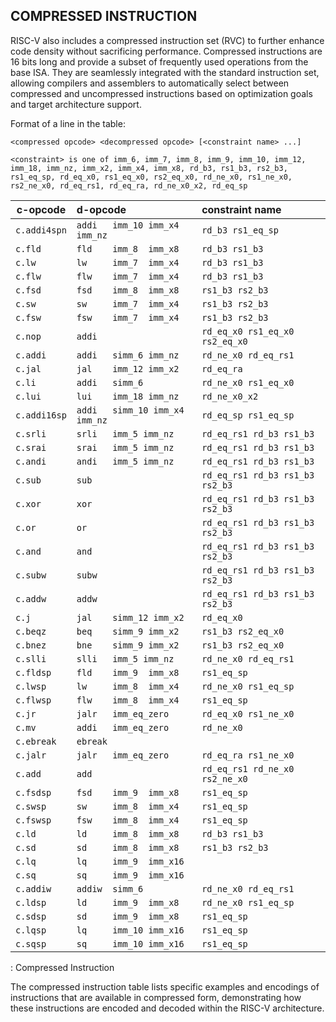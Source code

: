 ## COMPRESSED INSTRUCTION

RISC-V also includes a compressed instruction set (RVC) to further enhance code density without sacrificing performance. Compressed instructions are 16 bits long and provide a subset of frequently used operations from the base ISA. They are seamlessly integrated with the standard instruction set, allowing compilers and assemblers to automatically select between compressed and uncompressed instructions based on optimization goals and target architecture support.

Format of a line in the table:

`<compressed opcode> <decompressed opcode> [<constraint name> ...]`

`<constraint> is one of imm_6, imm_7, imm_8, imm_9, imm_10, imm_12, imm_18, imm_nz, imm_x2, imm_x4, imm_x8, rd_b3, rs1_b3, rs2_b3, rs1_eq_sp, rd_eq_x0, rs1_eq_x0, rs2_eq_x0, rd_ne_x0, rs1_ne_x0, rs2_ne_x0, rd_eq_rs1, rd_eq_ra, rd_ne_x0_x2, rd_eq_sp`

| c-opcode     | d-opcode                       | constraint name                 |
|--------------|:-------------------------------|:--------------------------------|
| `c.addi4spn` | `addi   imm_10 imm_x4 imm_nz`  | `rd_b3 rs1_eq_sp`               |
| `c.fld`      | `fld    imm_8  imm_x8`         | `rd_b3 rs1_b3`                  |
| `c.lw`       | `lw     imm_7  imm_x4`         | `rd_b3 rs1_b3`                  |
| `c.flw`      | `flw    imm_7  imm_x4`         | `rd_b3 rs1_b3`                  |
| `c.fsd`      | `fsd    imm_8  imm_x8`         | `rs1_b3 rs2_b3`                 |
| `c.sw`       | `sw     imm_7  imm_x4`         | `rs1_b3 rs2_b3`                 |
| `c.fsw`      | `fsw    imm_7  imm_x4`         | `rs1_b3 rs2_b3`                 |
| `c.nop`      | `addi`                         | `rd_eq_x0 rs1_eq_x0 rs2_eq_x0`  |
| `c.addi`     | `addi   simm_6 imm_nz`         | `rd_ne_x0 rd_eq_rs1`            |
| `c.jal`      | `jal    imm_12 imm_x2`         | `rd_eq_ra`                      |
| `c.li`       | `addi   simm_6`                | `rd_ne_x0 rs1_eq_x0`            |
| `c.lui`      | `lui    imm_18 imm_nz`         | `rd_ne_x0_x2`                   |
| `c.addi16sp` | `addi   simm_10 imm_x4 imm_nz` | `rd_eq_sp rs1_eq_sp`            |
| `c.srli`     | `srli   imm_5 imm_nz`          | `rd_eq_rs1 rd_b3 rs1_b3`        |
| `c.srai`     | `srai   imm_5 imm_nz`          | `rd_eq_rs1 rd_b3 rs1_b3`        |
| `c.andi`     | `andi   imm_5 imm_nz`          | `rd_eq_rs1 rd_b3 rs1_b3`        |
| `c.sub`      | `sub`                          | `rd_eq_rs1 rd_b3 rs1_b3 rs2_b3` |
| `c.xor`      | `xor`                          | `rd_eq_rs1 rd_b3 rs1_b3 rs2_b3` |
| `c.or`       | `or`                           | `rd_eq_rs1 rd_b3 rs1_b3 rs2_b3` |
| `c.and`      | `and`                          | `rd_eq_rs1 rd_b3 rs1_b3 rs2_b3` |
| `c.subw`     | `subw`                         | `rd_eq_rs1 rd_b3 rs1_b3 rs2_b3` |
| `c.addw`     | `addw`                         | `rd_eq_rs1 rd_b3 rs1_b3 rs2_b3` |
| `c.j`        | `jal    simm_12 imm_x2`        | `rd_eq_x0`                      |
| `c.beqz`     | `beq    simm_9 imm_x2`         | `rs1_b3 rs2_eq_x0`              |
| `c.bnez`     | `bne    simm_9 imm_x2`         | `rs1_b3 rs2_eq_x0`              |
| `c.slli`     | `slli   imm_5 imm_nz`          | `rd_ne_x0 rd_eq_rs1`            |
| `c.fldsp`    | `fld    imm_9  imm_x8`         | `rs1_eq_sp`                     |
| `c.lwsp`     | `lw     imm_8  imm_x4`         | `rd_ne_x0 rs1_eq_sp`            |
| `c.flwsp`    | `flw    imm_8  imm_x4`         | `rs1_eq_sp`                     |
| `c.jr`       | `jalr   imm_eq_zero`           | `rd_eq_x0 rs1_ne_x0`            |
| `c.mv`       | `addi   imm_eq_zero`           | `rd_ne_x0`                      |
| `c.ebreak`   | `ebreak`                       |                                 |
| `c.jalr`     | `jalr   imm_eq_zero`           | `rd_eq_ra rs1_ne_x0`            |
| `c.add`      | `add`                          | `rd_eq_rs1 rd_ne_x0 rs2_ne_x0`  |
| `c.fsdsp`    | `fsd    imm_9  imm_x8`         | `rs1_eq_sp`                     |
| `c.swsp`     | `sw     imm_8  imm_x4`         | `rs1_eq_sp`                     |
| `c.fswsp`    | `fsw    imm_8  imm_x4`         | `rs1_eq_sp`                     |
| `c.ld`       | `ld     imm_8  imm_x8`         | `rd_b3 rs1_b3`                  |
| `c.sd`       | `sd     imm_8  imm_x8`         | `rs1_b3 rs2_b3`                 |
| `c.lq`       | `lq     imm_9  imm_x16`        |                                 |
| `c.sq`       | `sq     imm_9  imm_x16`        |                                 |
| `c.addiw`    | `addiw  simm_6`                | `rd_ne_x0 rd_eq_rs1`            |
| `c.ldsp`     | `ld     imm_9  imm_x8`         | `rd_ne_x0 rs1_eq_sp`            |
| `c.sdsp`     | `sd     imm_9  imm_x8`         | `rs1_eq_sp`                     |
| `c.lqsp`     | `lq     imm_10 imm_x16`        | `rs1_eq_sp`                     |
| `c.sqsp`     | `sq     imm_10 imm_x16`        | `rs1_eq_sp`                     |
: Compressed Instruction

The compressed instruction table lists specific examples and encodings of instructions that are available in compressed form, demonstrating how these instructions are encoded and decoded within the RISC-V architecture.
